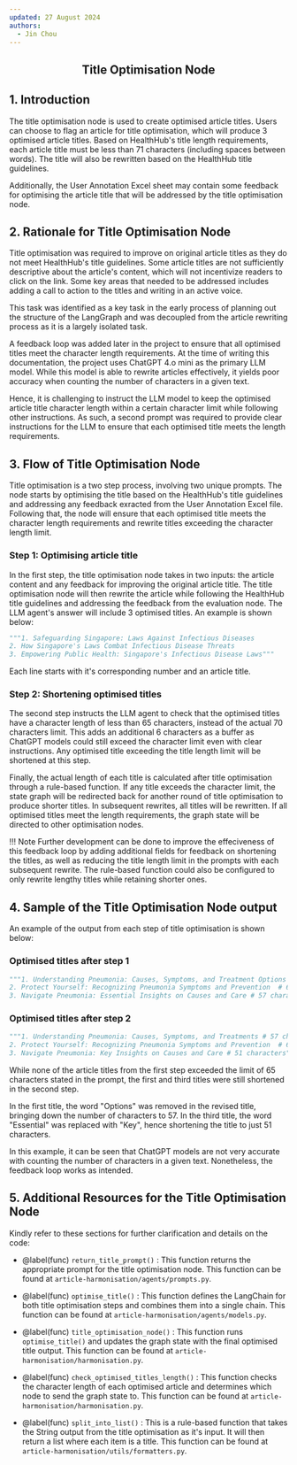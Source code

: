 ```yaml
---
updated: 27 August 2024
authors:
  - Jin Chou
---
```


<center><h2><p> Title Optimisation Node</p></h2></center>

## 1. Introduction

The title optimisation node is used to create optimised article titles. Users can choose to flag an article for title optimisation, which will produce 3 optimised article titles. Based on HealthHub's title length requirements, each article title must be less than 71 characters (including spaces between words). The title will also be rewritten based on the HealthHub title guidelines.

Additionally, the User Annotation Excel sheet may contain some feedback for optimising the article title that will be addressed by the title optimisation node.

## 2. Rationale for Title Optimisation Node

Title optimisation was required to improve on original article titles as they do not meet HealthHub's title guidelines. Some article titles are not sufficiently descriptive about the article's content, which will not incentivize readers to click on the link. Some key areas that needed to be addressed includes adding a call to action to the titles and writing in an active voice.

This task was identified as a key task in the early process of planning out the structure of the LangGraph and was decoupled from the article rewriting process as it is a largely isolated task.

A feedback loop was added later in the project to ensure that all optimised titles meet the character length requirements. At the time of writing this documentation, the project uses ChatGPT 4.o mini as the primary LLM model. While this model is able to rewrite articles effectively, it yields poor accuracy when counting the number of characters in a given text.

Hence, it is challenging to instruct the LLM model to keep the optimised article title character length within a certain character limit while following other instructions. As such, a second prompt was required to provide clear instructions for the LLM to ensure that each optimised title meets the length requirements.

## 3. Flow of Title Optimisation Node

Title optimisation is a two step process, involving two unique prompts. The node starts by optimising the title based on the HealthHub's title guidelines and addressing any feedback exracted from the User Annotation Excel file. Following that, the node will ensure that each optimised title meets the character length requirements and rewrite titles exceeding the character length limit.

### Step 1: Optimising article title

In the first step, the title optimisation node takes in two inputs: the article content and any feedback for improving the original article title. The title optimisation node will then rewrite the article while following the HealthHub title guidelines and addressing the feedback from the evaluation node. The LLM agent's answer will include 3 optimised titles. An example is shown below:

```python
"""1. Safeguarding Singapore: Laws Against Infectious Diseases
2. How Singapore's Laws Combat Infectious Disease Threats
3. Empowering Public Health: Singapore's Infectious Disease Laws"""
```

Each line starts with it's corresponding number and an article title.

### Step 2: Shortening optimised titles

The second step instructs the LLM agent to check that the optimised titles have a character length of less than 65 characters, instead of the actual 70 characters limit. This adds an additional 6 characters as a buffer as ChatGPT models could still exceed the character limit even with clear instructions. Any optimised title exceeding the title length limit will be shortened at this step.

Finally, the actual length of each title is calculated after title optimisation through a rule-based function. If any title exceeds the character limit, the state graph will be redirected back for another round of title optimisation to produce shorter titles. In subsequent rewrites, all titles will be rewritten. If all optimised titles meet the length requirements, the graph state will be directed to other optimisation nodes.

!!! Note
Further development can be done to improve the effeciveness of this feedback loop by adding additional fields for feedback on shortening the titles, as well as reducing the title length limit in the prompts with each subsequent rewrite. The rule-based function could also be configured to only rewrite lengthy titles while retaining shorter ones.

## 4. Sample of the Title Optimisation Node output

An example of the output from each step of title optimisation is shown below:

### Optimised titles after step 1

```python
"""1. Understanding Pneumonia: Causes, Symptoms, and Treatment Options  # 64 characters
2. Protect Yourself: Recognizing Pneumonia Symptoms and Prevention  # 63 characters
3. Navigate Pneumonia: Essential Insights on Causes and Care # 57 characters"""
```

### Optimised titles after step 2

```python
"""1. Understanding Pneumonia: Causes, Symptoms, and Treatments # 57 characters
2. Protect Yourself: Recognizing Pneumonia Symptoms and Prevention  # 63 characters
3. Navigate Pneumonia: Key Insights on Causes and Care # 51 characters"""
```

While none of the article titles from the first step exceeded the limit of 65 characters stated in the prompt, the first and third titles were still shortened in the second step.

In the first title, the word "Options" was removed in the revised title, bringing down the number of characters to 57. In the third title, the word "Essential" was replaced with "Key", hence shortening the title to just 51 characters.

In this example, it can be seen that ChatGPT models are not very accurate with counting the number of characters in a given text. Nonetheless, the feedback loop works as intended.

## 5. Additional Resources for the Title Optimisation Node

Kindly refer to these sections for further clarification and details on the code:

- @label(func) `return_title_prompt()` : This function returns the appropriate prompt for the title optimisation node. This function can be found at `article-harmonisation/agents/prompts.py`.

- @label(func) `optimise_title()` : This function defines the LangChain for both title optimisation steps and combines them into a single chain. This function can be found at `article-harmonisation/agents/models.py`.

- @label(func) `title_optimisation_node()` : This function runs `optimise_title()` and updates the graph state with the final optimised title output. This function can be found at `article-harmonisation/harmonisation.py`.

- @label(func) `check_optimised_titles_length()` : This function checks the character length of each optimised article and determines which node to send the graph state to. This function can be found at `article-harmonisation/harmonisation.py`.

- @label(func) `split_into_list()` : This is a rule-based function that takes the String output from the title optimisation as it's input. It will then return a list where each item is a title. This function can be found at `article-harmonisation/utils/formatters.py`.
